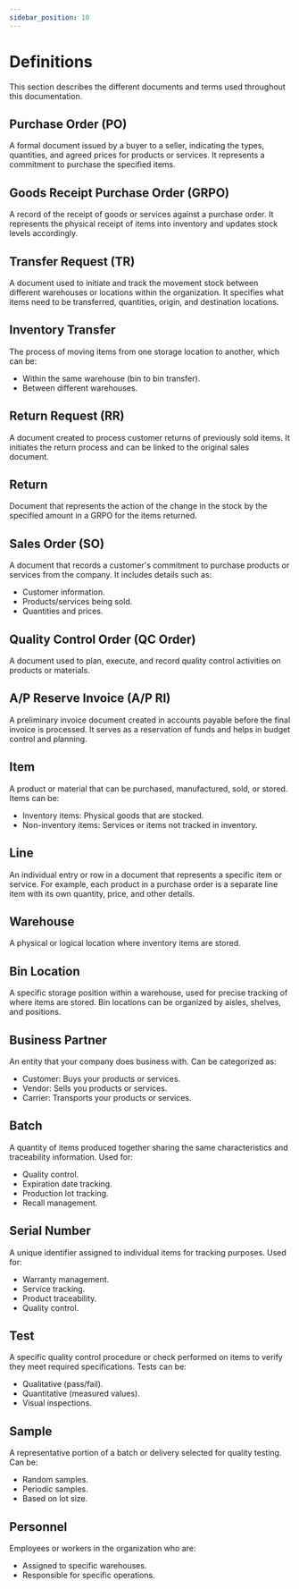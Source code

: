 ```yaml
---
sidebar_position: 10
---
```


# Definitions

This section describes the different documents and terms used throughout this documentation.

## Purchase Order (PO)

A formal document issued by a buyer to a seller, indicating the types, quantities, and agreed prices for products or services. It represents a commitment to purchase the specified items.

## Goods Receipt Purchase Order (GRPO)

A record of the receipt of goods or services against a purchase order. It represents the physical receipt of items into inventory and updates stock levels accordingly.

## Transfer Request (TR)

A document used to initiate and track the movement stock between different warehouses or locations within the organization. It specifies what items need to be transferred, quantities, origin, and destination locations.

## Inventory Transfer

The process of moving items from one storage location to another, which can be:

- Within the same warehouse (bin to bin transfer).
- Between different warehouses.

## Return Request (RR)

A document created to process customer returns of previously sold items. It initiates the return process and can be linked to the original sales document.

## Return

Document that represents the action of the change in the stock by the specified amount in a GRPO for the items returned.

## Sales Order (SO)

A document that records a customer's commitment to purchase products or services from the company. It includes details such as:

- Customer information.
- Products/services being sold.
- Quantities and prices.

## Quality Control Order (QC Order)

A document used to plan, execute, and record quality control activities on products or materials.

## A/P Reserve Invoice (A/P RI)

A preliminary invoice document created in accounts payable before the final invoice is processed. It serves as a reservation of funds and helps in budget control and planning.

## Item

A product or material that can be purchased, manufactured, sold, or stored. Items can be:

- Inventory items: Physical goods that are stocked.
- Non-inventory items: Services or items not tracked in inventory.

## Line

An individual entry or row in a document that represents a specific item or service. For example, each product in a purchase order is a separate line item with its own quantity, price, and other details.

## Warehouse

A physical or logical location where inventory items are stored.

## Bin Location

A specific storage position within a warehouse, used for precise tracking of where items are stored. Bin locations can be organized by aisles, shelves, and positions.

## Business Partner

An entity that your company does business with. Can be categorized as:

- Customer: Buys your products or services.
- Vendor: Sells you products or services.
- Carrier: Transports your products or services.

## Batch

A quantity of items produced together sharing the same characteristics and traceability information. Used for:

- Quality control.
- Expiration date tracking.
- Production lot tracking.
- Recall management.

## Serial Number

A unique identifier assigned to individual items for tracking purposes. Used for:

- Warranty management.
- Service tracking.
- Product traceability.
- Quality control.

## Test

A specific quality control procedure or check performed on items to verify they meet required specifications. Tests can be:

- Qualitative (pass/fail).
- Quantitative (measured values).
- Visual inspections.

## Sample

A representative portion of a batch or delivery selected for quality testing. Can be:

- Random samples.
- Periodic samples.
- Based on lot size.

## Personnel

Employees or workers in the organization who are:

- Assigned to specific warehouses.
- Responsible for specific operations.
